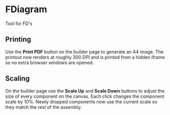 # FDiagram
Tool for FD's

## Printing

Use the **Print PDF** button on the builder page to generate an A4 image.
The printout now renders at roughly 300 DPI and is printed from a hidden
iframe so no extra browser windows are opened.

## Scaling

On the builder page use the **Scale Up** and **Scale Down** buttons to adjust
the size of every component on the canvas. Each click changes the component
scale by 10%. Newly dropped components now use the current scale so they match
the rest of the assembly.
